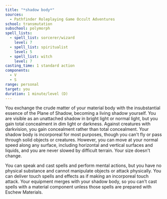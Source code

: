 ```yaml
---
title: "*shadow body*"
sources:
  - Pathfinder Roleplaying Game Occult Adventures
school: transmutation
subschool: polymorph
spell_lists:
  - spell_list: sorcerer/wizard
    level: 7
  - spell_list: spiritualist
    level: 5
  - spell_list: witch
    level: 7
casting_time: 1 standard action
components:
  - V
  - S
range: personal
target: you
duration: 1 minute/level (D)
---
```


You exchange the crude matter of your material body with the insubstantial essence of the Plane of Shadow, becoming a living shadow yourself. You are visible as an unattached shadow in bright light or normal light, but you gain total concealment in dim light or darkness. Against creatures with darkvision, you gain concealment rather than total concealment. Your shadow body is incorporeal for most purposes, though you can't fly or pass through solid objects or creatures. However, you can move at your normal speed along any surface, including horizontal and vertical surfaces and liquids, and you are never slowed by difficult terrain. Your size doesn't change.

You can speak and cast spells and perform mental actions, but you have no physical substance and cannot manipulate objects or attack physically. You can deliver touch spells and effects as if making an incorporeal touch attack. Your equipment merges with your shadow body, so you can't cast spells with a material component unless those spells are prepared with Eschew Materials.
